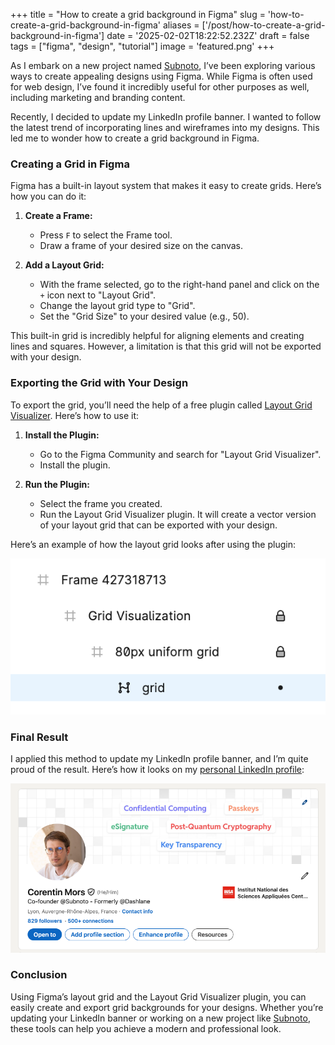 +++
title = "How to create a grid background in Figma"
slug = 'how-to-create-a-grid-background-in-figma'
aliases = ['/post/how-to-create-a-grid-background-in-figma']
date = '2025-02-02T18:22:52.232Z'
draft = false
tags = ["figma", "design", "tutorial"]
image = 'featured.png'
+++

As I embark on a new project named [Subnoto](https://subnoto.com), I’ve been exploring various ways to create appealing designs using Figma. While Figma is often used for web design, I’ve found it incredibly useful for other purposes as well, including marketing and branding content.

Recently, I decided to update my LinkedIn profile banner. I wanted to follow the latest trend of incorporating lines and wireframes into my designs. This led me to wonder how to create a grid background in Figma.

### Creating a Grid in Figma

Figma has a built-in layout system that makes it easy to create grids. Here’s how you can do it:

1. **Create a Frame:**
    - Press `F` to select the Frame tool.
    - Draw a frame of your desired size on the canvas.

2. **Add a Layout Grid:**
    - With the frame selected, go to the right-hand panel and click on the `+` icon next to "Layout Grid".
    - Change the layout grid type to "Grid".
    - Set the "Grid Size" to your desired value (e.g., 50).

This built-in grid is incredibly helpful for aligning elements and creating lines and squares. However, a limitation is that this grid will not be exported with your design.

### Exporting the Grid with Your Design

To export the grid, you’ll need the help of a free plugin called [Layout Grid Visualizer](https://www.figma.com/community/plugin/831003768229656707). Here’s how to use it:

1. **Install the Plugin:**
    - Go to the Figma Community and search for "Layout Grid Visualizer".
    - Install the plugin.

2. **Run the Plugin:**
    - Select the frame you created.
    - Run the Layout Grid Visualizer plugin. It will create a vector version of your layout grid that can be exported with your design.

Here’s an example of how the layout grid looks after using the plugin:

![figma layout grid vector](layout-grid.png)

### Final Result

I applied this method to update my LinkedIn profile banner, and I’m quite proud of the result. Here’s how it looks on my [personal LinkedIn profile](https://www.linkedin.com/in/corentinmors/):

![Corentin Mors LinkedIn Banner](linked-preview.png)

### Conclusion

Using Figma’s layout grid and the Layout Grid Visualizer plugin, you can easily create and export grid backgrounds for your designs. Whether you’re updating your LinkedIn banner or working on a new project like [Subnoto](https://subnoto.com), these tools can help you achieve a modern and professional look.
